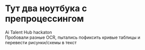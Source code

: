 # Тут два ноутбука с препроцессингом
Ai Talent Hub hackaton  
Пробовали разные OCR, пытались пофиксить кривые таблицы и перевести рисунки/схемы в текст
